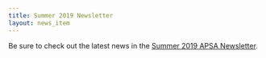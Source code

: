 ```yaml
---
title: Summer 2019 Newsletter
layout: news_item
---
```


Be sure to check out the latest news in the <a href="/assets/pdfs/2019-08-Newsletter.pdf">Summer 2019 APSA Newsletter</a>.
